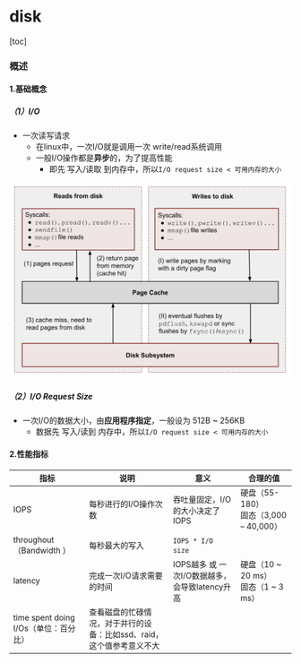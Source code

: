 # disk

[toc]

### 概述

#### 1.基础概念

##### （1）I/O
* 一次读写请求
  * 在linux中，一次I/O就是调用一次 write/read系统调用
  * 一般I/O操作都是**异步**的，为了提高性能
    * 即先 写入/读取 到内存中，所以`I/O request size < 可用内存的大小`

![](./imgs/disk_01.png)

##### （2）I/O Request Size
* 一次I/O的数据大小，由**应用程序指定**，一般设为 512B ~ 256KB
  * 数据先 写入/读到 内存中，所以`I/O request size < 可用内存的大小`

#### 2.性能指标

|指标|说明|意义|合理的值|
|-|-|-|-|
|IOPS|每秒进行的I/O操作次数|吞吐量固定，I/O的大小决定了IOPS|硬盘（55-180）</br>固态（3,000 – 40,000）|
|throughout（Bandwidth ）|每秒最大的写入|`IOPS * I/O size`||
|latency|完成一次I/O请求需要的时间|IOPS越多 或 一次I/O数据越多，会导致latency升高|硬盘（10 ~ 20 ms）</br>固态（1 ~ 3 ms）|
|time spent doing I/Os（单位：百分比）|查看磁盘的忙碌情况，对于并行的设备：比如ssd、raid，这个值参考意义不大||
